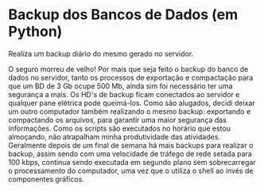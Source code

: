 # Backup dos Bancos de Dados (em Python)
Realiza um backup diário do mesmo gerado no servidor.

O seguro morreu de velho! Por mais que seja feito o backup do banco de dados no servidor, tanto os processos de exportação e compactação para que um BD de 3 Gb ocupe 500 Mb, ainda sim foi necessário ter uma segurança a mais. Os HD's de backup ficam conectados ao servidor e qualquer pane elétrica pode queimá-los. Como são alugados, decidi deixar um outro computador também realizando o mesmo backup: exportando e compactando os arquivos, para garantir uma maior segurança das informações. Como os scripts são executados no horário que estou almoçando, não atrapalham minha produtividade das atividades. Geralmente depois de um final de semana há mais backups para realizar o backup, assim sendo com uma velocidade de tráfego de rede setada para 100 kbps, continua sendo executada em segundo plano sem sobrecarregar o processamento do computador, uma vez que o utiliza o shell ao invés de componentes gráficos.
